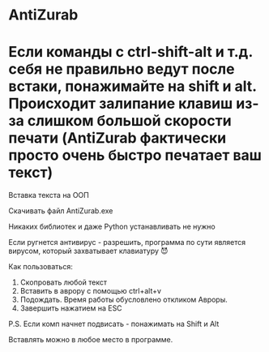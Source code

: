 # AntiZurab

# Если команды с ctrl-shift-alt и т.д. себя не правильно ведут после встаки, понажимайте на shift и alt. Происходит залипание клавиш из-за слишком большой скорости печати (AntiZurab фактически просто очень быстро печатает ваш текст)

Вставка текста на ООП

Скачивать файл AntiZurab.exe

Никаких библиотек и даже Python устанавливать не нужно

Если ругнется антивирус - разрешить, программа по сути является вирусом, который захватывает клавиатуру 😈

Как пользоваться:
1. Скопровать любой текст
2. Вставить в аврору с помощью ctrl+alt+v
3. Подождать. Время работы обусловлено откликом Авроры.
4. Завершить нажатием на ESC
    
P.S. Если комп начнет подвисать - понажимать на Shift и Alt

Вставлять можно в любое место в программе.
